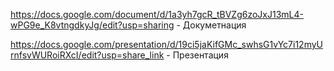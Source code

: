 https://docs.google.com/document/d/1a3yh7gcR_tBVZg6zoJxJ13mL4-wPG9e_K8vtngdkyJg/edit?usp=sharing - Докуметнация

https://docs.google.com/presentation/d/19ci5jaKifGMc_swhsG1vYc7i12myUrnfsvWURoiRXcI/edit?usp=share_link - Презентация
